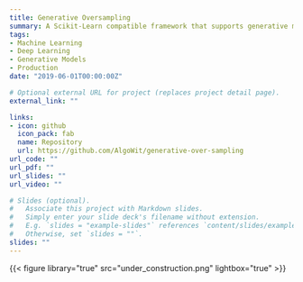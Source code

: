 ```yaml
---
title: Generative Oversampling
summary: A Scikit-Learn compatible framework that supports generative models as oversamplers.
tags:
- Machine Learning
- Deep Learning
- Generative Models
- Production
date: "2019-06-01T00:00:00Z"

# Optional external URL for project (replaces project detail page).
external_link: ""

links:
- icon: github
  icon_pack: fab
  name: Repository
  url: https://github.com/AlgoWit/generative-over-sampling
url_code: ""
url_pdf: ""
url_slides: ""
url_video: ""

# Slides (optional).
#   Associate this project with Markdown slides.
#   Simply enter your slide deck's filename without extension.
#   E.g. `slides = "example-slides"` references `content/slides/example-slides.md`.
#   Otherwise, set `slides = ""`.
slides: ""
---
```


{{< figure library="true" src="under_construction.png" lightbox="true" >}}